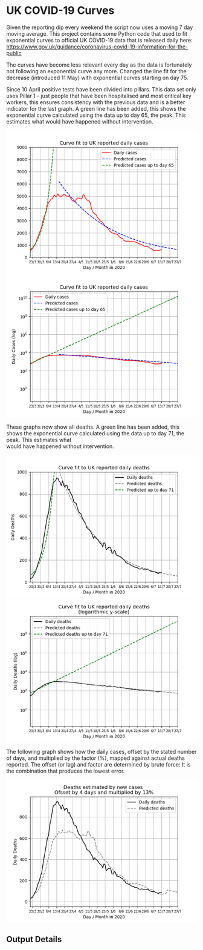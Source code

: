 # UK COVID-19 Curves

Given the reporting dip every weekend the script now uses a moving 7 day moving average.
This project contains some Python code that used to fit exponential curves to
official UK COVID-19 data that is released daily here: https://www.gov.uk/guidance/coronavirus-covid-19-information-for-the-public

The curves have become less relevant every day as the data is fortunately not
following an exponential curve any more. Changed the line fit for the decrease (introduced 11 May) with exponential curves starting on day 75.

Since 10 April positive tests have been divided into pillars. This data set only uses Pillar 1 -  just people that have been hospitalised and most critical key workers,
this ensures consistency with the previous data and is a better indicator for
the last graph.
A green line has been added, this shows the exponential curve calculated using
the data up to day 65, the peak. This estimates what would
have happened without intervention.

![Graph of actual cases and exponential curve](./out/cases.png)
![Graph of actual cases and exponential curve](./out/cases-log.png)

These graphs now show all deaths.
A green line has been added, this shows the exponential curve calculated using
the data up to day 71, the peak. This estimates what  
would have happened without intervention.

![Graph of actual cases and exponential deaths](./out/deaths.png)
![Graph of actual cases and exponential deaths](./out/deaths-log.png)

The following graph shows how the daily cases, offset by the stated number of days,
and  multiplied by the factor (%), mapped against actual deaths reported.
The offset (or lag) and factor are determined by brute force:
It is the combination that produces the lowest error.

![Graph of predicted deaths based on earlier new cases](./out/cases-deaths.png)

Output Details
--------------
